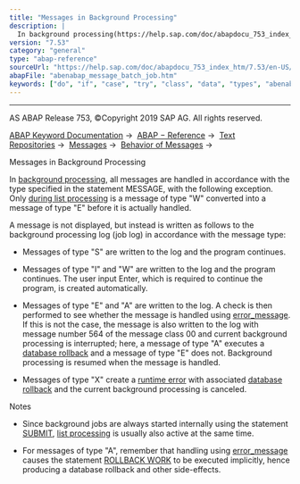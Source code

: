 ```yaml
---
title: "Messages in Background Processing"
description: |
  In background processing(https://help.sap.com/doc/abapdocu_753_index_htm/7.53/en-US/abenbackround_processing_glosry.htm 'Glossary Entry'), all messages are handled in accordance with the type specified in the statement MESSAGE, with the following exception. Only during list processing(https://he
version: "7.53"
category: "general"
type: "abap-reference"
sourceUrl: "https://help.sap.com/doc/abapdocu_753_index_htm/7.53/en-US/abenabap_message_batch_job.htm"
abapFile: "abenabap_message_batch_job.htm"
keywords: ["do", "if", "case", "try", "class", "data", "types", "abenabap", "message", "batch", "job"]
---
```


* * *

AS ABAP Release 753, ©Copyright 2019 SAP AG. All rights reserved.

[ABAP Keyword Documentation](https://help.sap.com/doc/abapdocu_753_index_htm/7.53/en-US/abenabap.htm) →  [ABAP − Reference](https://help.sap.com/doc/abapdocu_753_index_htm/7.53/en-US/abenabap_reference.htm) →  [Text Repositories](https://help.sap.com/doc/abapdocu_753_index_htm/7.53/en-US/abenabap_texts.htm) →  [Messages](https://help.sap.com/doc/abapdocu_753_index_htm/7.53/en-US/abenabap_messages.htm) →  [Behavior of Messages](https://help.sap.com/doc/abapdocu_753_index_htm/7.53/en-US/abenabap_messages_types.htm) → 

Messages in Background Processing

In [background processing](https://help.sap.com/doc/abapdocu_753_index_htm/7.53/en-US/abenbackround_processing_glosry.htm "Glossary Entry"), all messages are handled in accordance with the type specified in the statement MESSAGE, with the following exception. Only [during list processing](https://help.sap.com/doc/abapdocu_753_index_htm/7.53/en-US/abenabap_message_list_processing.htm) is a message of type "W" converted into a message of type "E" before it is actually handled.

A message is not displayed, but instead is written as follows to the background processing log (job log) in accordance with the message type:

-   Messages of type "S" are written to the log and the program continues.

-   Messages of type "I" and "W" are written to the log and the program continues. The user input Enter, which is required to continue the program, is created automatically.

-   Messages of type "E" and "A" are written to the log. A check is then performed to see whether the message is handled using [error\_message](https://help.sap.com/doc/abapdocu_753_index_htm/7.53/en-US/abapcall_function_parameter.htm). If this is not the case, the message is also written to the log with message number 564 of the message class 00 and current background processing is interrupted; here, a message of type "A" executes a [database rollback](https://help.sap.com/doc/abapdocu_753_index_htm/7.53/en-US/abendatabase_rollback_glosry.htm "Glossary Entry") and a message of type "E" does not. Background processing is resumed when the message is handled.

-   Messages of type "X" create a [runtime error](https://help.sap.com/doc/abapdocu_753_index_htm/7.53/en-US/abenruntime_error_glosry.htm "Glossary Entry") with associated [database rollback](https://help.sap.com/doc/abapdocu_753_index_htm/7.53/en-US/abendatabase_rollback_glosry.htm "Glossary Entry") and the current background processing is canceled.

Notes

-   Since background jobs are always started internally using the statement [SUBMIT](https://help.sap.com/doc/abapdocu_753_index_htm/7.53/en-US/abapsubmit_via_job.htm), [list processing](https://help.sap.com/doc/abapdocu_753_index_htm/7.53/en-US/abenabap_message_list_processing.htm) is usually also active at the same time.

-   For messages of type "A", remember that handling using [error\_message](https://help.sap.com/doc/abapdocu_753_index_htm/7.53/en-US/abapcall_function_parameter.htm) causes the statement [ROLLBACK WORK](https://help.sap.com/doc/abapdocu_753_index_htm/7.53/en-US/abaprollback.htm) to be executed implicitly, hence producing a database rollback and other side-effects.